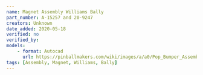 ```yaml
---
name: Magnet Assembly Williams Bally
part_number: A-15257 and 20-9247
creators: Unknown
date_added: 2020-05-18
verified: no
verified_by:
models:
    - format: Autocad
      url: https://pinballmakers.com/wiki/images/a/a0/Pop_Bumper_Assembly_Williams_Bally.dwg
tags: [Assembly, Magnet, Williams, Bally]
---
```

